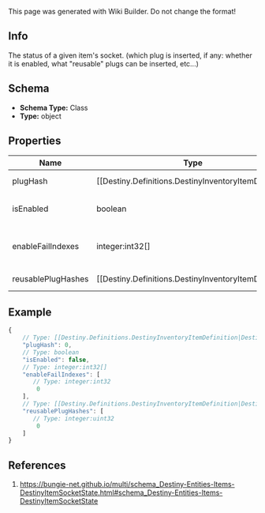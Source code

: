 <span class="wiki-builder">This page was generated with Wiki Builder. Do not change the format!</span>

## Info
The status of a given item's socket. (which plug is inserted, if any: whether it is enabled, what &quot;reusable&quot; plugs can be inserted, etc...)

## Schema
* **Schema Type:** Class
* **Type:** object

## Properties
Name | Type | Description
---- | ---- | -----------
plugHash | [[Destiny.Definitions.DestinyInventoryItemDefinition|Destiny-Definitions-DestinyInventoryItemDefinition]]:integer:uint32:nullable | The currently active plug, if any. Note that, because all plugs are statically defined, its effect on stats and perks can be statically determined using the plug item's definition. The stats and perks can be taken at face value on the plug item as the stats and perks it will provide to the user/item.
isEnabled | boolean | Even if a plug is inserted, it doesn't mean it's enabled. This flag indicates whether the plug is active and providing its benefits.
enableFailIndexes | integer:int32[] | If a plug is inserted but not enabled, this will be populated with indexes into the plug item definition's plug.enabledRules property, so that you can show the reasons why it is not enabled.
reusablePlugHashes | [[Destiny.Definitions.DestinyInventoryItemDefinition|Destiny-Definitions-DestinyInventoryItemDefinition]]:integer:uint32[] | If the item supports reusable plugs, this is the list of plug item hashes that are currently allowed to be used for this socket. (sometimes restrictions may cause reusable plugs defined on the item definition to not be valid, so you should trust the instanced reusablePlugHashes list rather than the definition's list) A Reusable Plug is a plug that you can *always* insert into this socket, regardless of whether or not you have the plug in your inventory. In practice, a socket will *either* have reusable plugs *or* it will allow for plugs in your inventory to be inserted. See DestinyInventoryItemDefinition.socket for more info.

## Example
```javascript
{
    // Type: [[Destiny.Definitions.DestinyInventoryItemDefinition|Destiny-Definitions-DestinyInventoryItemDefinition]]:integer:uint32:nullable
    "plugHash": 0,
    // Type: boolean
    "isEnabled": false,
    // Type: integer:int32[]
    "enableFailIndexes": [
       // Type: integer:int32
        0
    ],
    // Type: [[Destiny.Definitions.DestinyInventoryItemDefinition|Destiny-Definitions-DestinyInventoryItemDefinition]]:integer:uint32[]
    "reusablePlugHashes": [
       // Type: integer:uint32
        0
    ]
}

```

## References
1. https://bungie-net.github.io/multi/schema_Destiny-Entities-Items-DestinyItemSocketState.html#schema_Destiny-Entities-Items-DestinyItemSocketState
